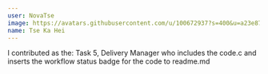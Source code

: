```yaml
---
user: NovaTse
image: https://avatars.githubusercontent.com/u/100672937?s=400&u=a23e8712d36a28b25f6e6ad6c34754a692f3a058&v=4
name: Tse Ka Hei
---
```

I contributed as the: Task 5, Delivery Manager who includes the code.c and inserts the workflow status badge for the code to readme.md
